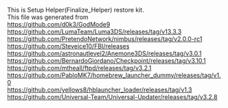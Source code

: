 This is Setup Helper(Finalize_Helper) restore kit.<br/>
This file was generated from<br/>
https://github.com/d0k3/GodMode9<br/>
https://github.com/LumaTeam/Luma3DS/releases/tag/v13.3.3<br/>
https://github.com/PretendoNetwork/nimbus/releases/tag/v2.0.0-rc1<br/>
https://github.com/Steveice10/FBI/releases<br/>
https://github.com/astronautlevel2/Anemone3DS/releases/tag/v3.0.1<br/>
https://github.com/BernardoGiordano/Checkpoint/releases/tag/v3.10.1<br/>
https://github.com/mtheall/ftpd/releases/tag/v3.2.1<br/>
https://github.com/PabloMK7/homebrew_launcher_dummy/releases/tag/v1.0<br/>
https://github.com/yellows8/hblauncher_loader/releases/tag/v1.3<br/>
https://github.com/Universal-Team/Universal-Updater/releases/tag/v3.2.8<br/>
